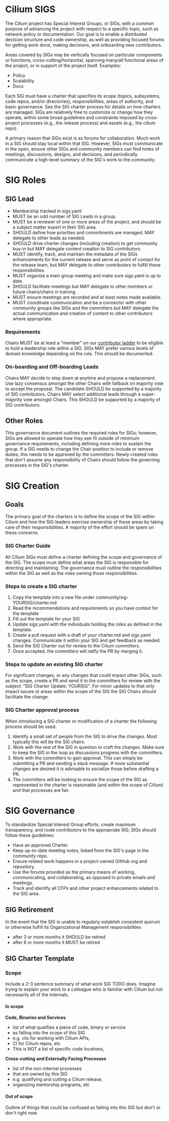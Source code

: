 # Cilium SIGS

The Cilium project has Special Interest Groups, or SIGs, with a common purpose of advancing the project with respect to a specific topic, such as network policy or documentation. Our goal is to enable a distributed decision structure and code ownership, as well as providing focused forums for getting work done, making decisions, and onboarding new contributors. 

Areas covered by SIGs may be vertically focused on particular components or functions, cross-cutting/horizontal, spanning many/all functional areas of the project, or in support of the project itself. Examples:

- Policy
- Scalability
- Docs

Each SIG must have a charter that specifies its scope (topics, subsystems, code repos, and/or directories), responsibilities, areas of authority, and basic governance. See the SIG charter process for details on how charters are managed. SIGs are relatively free to customize or change how they operate, within some broad guidelines and constraints imposed by cross-project processes (e.g., the release process) and assets (e.g., the cilium repo).

A primary reason that SIGs exist is as forums for collaboration. Much work in a SIG should stay local within that SIG. However, SIGs must communicate in the open, ensure other SIGs and community members can find notes of meetings, discussions, designs, and decisions, and periodically communicate a high-level summary of the SIG's work to the community.

# SIG Roles
## SIG Lead

- Membership tracked in sigs.yaml
- MUST be an odd number of SIG Leads in a group.
- MUST be a reviewer of one or more areas of the project, and should be a subject matter expert in their SIG area.
- SHOULD define how priorities and commitments are managed. MAY delegate to other leads as needed.
- SHOULD drive charter changes (including creation) to get community buy-in but MAY delegate content creation to SIG contributors.
- MUST identify, track, and maintain the metadata of the SIGs enhancements for the current release and serve as point of contact for the release team, but MAY delegate to other contributors to fulfill these responsibilities.
- MUST organize a main group meeting and make sure sigs.yaml is up to date.
- SHOULD facilitate meetings but MAY delegate to other members or future chairs/chairs in training.
- MUST ensure meetings are recorded and at least notes made available.
- MUST coordinate communication and be a connector with other community groups like SIGs and the committers but MAY delegate the actual communication and creation of content to other contributors where appropriate.

### Requirements
Chairs MUST be at least a "member" on our [contributor ladder](https://github.com/cilium/community/blob/main/CONTRIBUTOR-LADDER.md#organization-member) to be eligible to hold a leadership role within a SIG.
SIGs MAY prefer various levels of domain knowledge depending on the role. This should be documented.


### On-boarding and Off-boarding Leads
Chairs MAY decide to step down at anytime and propose a replacement. Use lazy consensus amongst the other Chairs with fallback on majority vote to accept the proposal. The candidate SHOULD be supported by a majority of SIG contributors.
Chairs MAY select additional leads through a super-majority vote amongst Chairs. This SHOULD be supported by a majority of SIG contributors.

## Other Roles
This governance document outlines the required roles for SIGs; however, SIGs are allowed to operate how they see fit outside of minimum governance requirements, including defining more roles to sustain the group. If a SIG needs to change the Chair position to include or remove duties, this needs to be approved by the committers. Newly created roles that don't assume any responsibility of Chairs should follow the governing processes in the SIG's charter.

# SIG Creation

## Goals
The primary goal of the charters is to define the scope of the SIG within Cilium and how the SIG leaders exercise ownership of these areas by taking care of their responsibilities. A majority of the effort should be spent on these concerns.

### SIG Charter Guide
All Cilium SIGs must define a charter defining the scope and governance of the SIG.
The scope must define what areas the SIG is responsible for directing and maintaining.
The governance must outline the responsibilities within the SIG as well as the roles owning those responsibilities.

### Steps to create a SIG charter
1. Copy the template into a new file under community/sig-YOURSIG/charter.md
1. Read the recommendations and requirements so you have context for the template
1. Fill out the template for your SIG
1. Update sigs.yaml with the individuals holding the roles as defined in the template.
1. Create a pull request with a draft of your charter.md and sigs.yaml changes. Communicate it within your SIG and get feedback as needed.
1. Send the SIG Charter out for review to the Cilium committers.
1. Once accepted, the committers will ratify the PR by merging it.

### Steps to update an existing SIG charter
For significant changes, or any changes that could impact other SIGs, such as the scope, create a PR and send it to the committers for review with the subject: "SIG Charter Update: YOURSIG".
For minor updates to that only impact issues or areas within the scope of the SIG the SIG Chairs should facilitate the change.

### SIG Charter approval process
When introducing a SIG charter or modification of a charter the following process should be used.

1. Identify a small set of people from the SIG to drive the changes. Most typically this will be the SIG chairs.
1. Work with the rest of the SIG in question to craft the changes. Make sure to keep the SIG in the loop as discussions progress with the committers.
1. Work with the committers to gain approval. This can simply be submitting a PR and sending a slack message. If more substantial changes are desired it is advisable to socialize those before drafting a PR.
1. The committers will be looking to ensure the scope of the SIG as represented in the charter is reasonable (and within the scope of Cilium) and that processes are fair.

# SIG Governance

To standardize Special Interest Group efforts, create maximum transparency, and route contributors to the appropriate SIG; SIGs should follow these guidelines:

- Have an approved Charter.
- Keep up-to-date meeting notes, linked from the SIG's page in the community repo.
- Ensure related work happens in a project-owned GitHub org and repository.
- Use the forums provided as the primary means of working, communicating, and collaborating, as opposed to private emails and meetings.
- Track and identify all CFPs and other project enhancements related to the SIG area.

## SIG Retirement
In the event that the SIG is unable to regularly establish consistent quorum or otherwise fulfill its Organizational Management responsibilities
- after 3 or more months it SHOULD be retired
- after 6 or more months it MUST be retired

## SIG Charter Template
### Scope
Include a 2-3 sentence summary of what work SIG TODO does. Imagine trying to explain your work to a colleague who is familiar with Cilium but not necessarily all of the internals.

#### In scope
**Code, Binaries and Services**
- list of what qualifies a piece of code, binary or service
- as falling into the scope of this SIG
- e.g. clis for working with Cilium APIs,
- CI for Cilium repos, etc
- This is NOT a list of specific code locations,

**Cross-cutting and Externally Facing Processes**
- list of the non-internal processes
- that are owned by this SIG
- e.g. qualifying and cutting a Cilium release,
- organizing mentorship programs, etc

#### Out of scope
Outline of things that could be confused as falling into this SIG but don't or don't right now.

